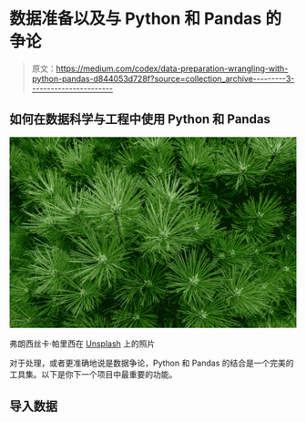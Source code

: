 # 数据准备以及与 Python 和 Pandas 的争论

> 原文：<https://medium.com/codex/data-preparation-wrangling-with-python-pandas-d844053d728f?source=collection_archive---------3----------------------->

## 如何在数据科学与工程中使用 Python 和 Pandas

![](img/3603465075c1b4deefb81a0e240437a0.png)

弗朗西丝卡·帕里西在 [Unsplash](https://unsplash.com/s/photos/pine?utm_source=unsplash&utm_medium=referral&utm_content=creditCopyText) 上的照片

对于处理，或者更准确地说是数据争论，Python 和 Pandas 的结合是一个完美的工具集。以下是你下一个项目中最重要的功能。

## **导入数据**